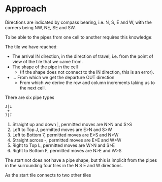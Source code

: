 # Approach

Directions are indicated by compass bearing, i.e. N, S, E and W, with the corners being NW, NE, SE and SW.

To be able to the pipes from one cell to another requires this knowledge:

The tile we have reached:

* The arrival IN direction, in the direction of travel, i.e. from the point of view of the tile that we came from.
* The shape of the pipe in the cell
    * (If the shape does not connect to the IN direction, this is an error).
* ... From which we get the departure OUT direction
    * From which we derive the row and column increments taking us to the next cell.

There are six pipe types

    J|L
    -+-
    7|F

1. Straight up and down |, permitted moves are N>N and S>S
2. Left to Top J, permitted moves are E>N and S>W
3. Left to Bottom 7, permitted moves are E>S and N>W
4. Straight across -, permitted moves are E>E and W>W
5. Right to Top L, permitted moves are W>N and S>E
6. Right to Bottom F, permitted moves are N>E and W>S

The start not does not have a pipe shape, but this is implicit from the pipes in the surrounding four
tiles in the N S E and W directions.

As the start tile connects to two other tiles 